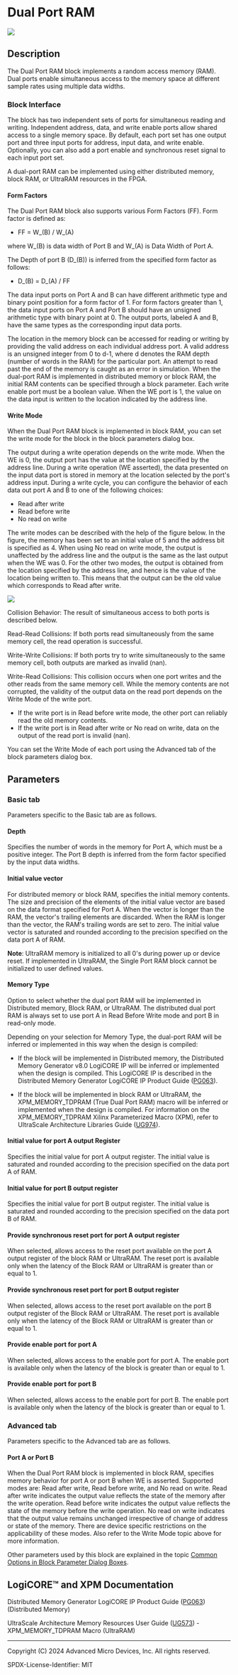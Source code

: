 # Dual Port RAM

![](./Images/block.png)

## Description

The Dual Port RAM block implements a random access memory (RAM).
Dual ports enable simultaneous access to the memory space at different
sample rates using multiple data widths.

### Block Interface

The block has two independent sets of ports for simultaneous reading and
writing. Independent address, data, and write enable ports allow shared
access to a single memory space. By default, each port set has one
output port and three input ports for address, input data, and write
enable. Optionally, you can also add a port enable and synchronous reset
signal to each input port set.

A dual-port RAM can be implemented using either distributed memory,
block RAM, or UltraRAM resources in the FPGA.

#### Form Factors

The Dual Port RAM block also supports various Form Factors (FF). Form
factor is defined as:

* FF = W_(B) / W_(A)

where W_(B) is data width of Port B and W_(A) is Data Width of Port A.

The Depth of port B (D_(B)) is inferred from the specified form factor
as follows:

* D_(B) = D_(A) / FF

The data input ports on Port A and B can have different arithmetic type
and binary point position for a form factor of 1. For form factors
greater than 1, the data input ports on Port A and Port B should have an
unsigned arithmetic type with binary point at 0. The output ports,
labeled A and B, have the same types as the corresponding input data
ports.

The location in the memory block can be accessed for reading or writing
by providing the valid address on each individual address port. A valid
address is an unsigned integer from 0 to d-1, where d denotes the RAM
depth (number of words in the RAM) for the particular port. An attempt
to read past the end of the memory is caught as an error in simulation.
When the dual-port RAM is implemented in distributed memory or block
RAM, the initial RAM contents can be specified through a block
parameter. Each write enable port must be a boolean value. When the WE
port is 1, the value on the data input is written to the location
indicated by the address line.

#### Write Mode

When the Dual Port RAM block is implemented in block RAM, you can set
the write mode for the block in the block parameters dialog box.

The output during a write operation depends on the write mode. When the
WE is 0, the output port has the value at the location specified by the
address line. During a write operation (WE asserted), the data presented
on the input data port is stored in memory at the location selected by
the port's address input. During a write cycle, you can configure the
behavior of each data out port A and B to one of the following choices:

- Read after write
- Read before write
- No read on write

The write modes can be described with the help of the figure below. In
the figure, the memory has been set to an initial value of 5 and the
address bit is specified as 4. When using No read on write mode, the
output is unaffected by the address line and the output is the same as
the last output when the WE was 0. For the other two modes, the output
is obtained from the location specified by the address line, and hence
is the value of the location being written to. This means that the
output can be the old value which corresponds to Read after write.


![](./Images/xhk1538085518671.png)  

Collision Behavior: The result of simultaneous access to both ports is
described below.

Read-Read Collisions: If both ports read simultaneously from the same
memory cell, the read operation is successful.

Write-Write Collisions: If both ports try to write simultaneously to the
same memory cell, both outputs are marked as invalid (nan).

Write-Read Collisions: This collision occurs when one port writes and
the other reads from the same memory cell. While the memory contents are
not corrupted, the validity of the output data on the read port depends
on the Write Mode of the write port.

- If the write port is in Read before write mode, the other port can
  reliably read the old memory contents.
- If the write port is in Read after write or No read on write, data on
  the output of the read port is invalid (nan).

You can set the Write Mode of each port using the Advanced tab of the
block parameters dialog box.

## Parameters

### Basic tab  
Parameters specific to the Basic tab are as follows.

#### Depth  
Specifies the number of words in the memory for Port A, which must be a
positive integer. The Port B depth is inferred from the form factor
specified by the input data widths.

#### Initial value vector  
For distributed memory or block RAM, specifies the initial memory
contents. The size and precision of the elements of the initial value
vector are based on the data format specified for Port A. When the
vector is longer than the RAM, the vector's trailing elements are
discarded. When the RAM is longer than the vector, the RAM's trailing
words are set to zero. The initial value vector is saturated and rounded
according to the precision specified on the data port A of RAM.

**Note**: UltraRAM memory is initialized to all 0's during power up or
device reset. If implemented in UltraRAM, the Single Port RAM block
cannot be initialized to user defined values.

#### Memory Type  
Option to select whether the dual port RAM will be implemented in
Distributed memory, Block RAM, or UltraRAM. The distributed dual port
RAM is always set to use port A in Read Before Write mode and port B in
read-only mode.

Depending on your selection for Memory Type, the dual-port RAM will be
inferred or implemented in this way when the design is compiled:

  - If the block will be implemented in Distributed memory, the
  Distributed Memory Generator v8.0 LogiCORE IP will be inferred or
  implemented when the design is compiled. This LogiCORE IP is described
  in the Distributed Memory Generator LogiCORE IP Product Guide
  ([PG063](https://docs.xilinx.com/access/sources/ud/document?isLatest=true&url=pg063-dist-mem-gen&ft:locale=en-US)).

  - If the block will be implemented in block RAM or UltraRAM, the
  XPM_MEMORY_TDPRAM (True Dual Port RAM) macro will be inferred or
  implemented when the design is compiled. For information on the
  XPM_MEMORY_TDPRAM Xilinx Parameterized Macro (XPM), refer to
  UltraScale Architecture Libraries Guide
  ([UG974](https://docs.xilinx.com/access/sources/dita/map?Doc_Version=2022.2%20English&url=ug974-vivado-ultrascale-libraries)).

#### Initial value for port A output Register  
Specifies the initial value for port A output register. The initial
value is saturated and rounded according to the precision specified on
the data port A of RAM.

#### Initial value for port B output register  
Specifies the initial value for port B output register. The initial
value is saturated and rounded according to the precision specified on
the data port B of RAM.

#### Provide synchronous reset port for port A output register  
When selected, allows access to the reset port available on the port A
output register of the block RAM or UltraRAM. The reset port is
available only when the latency of the Block RAM or UltraRAM is greater
than or equal to 1.

#### Provide synchronous reset port for port B output register  
When selected, allows access to the reset port available on the port B
output register of the Block RAM or UltraRAM. The reset port is
available only when the latency of the Block RAM or UltraRAM is greater
than or equal to 1.

#### Provide enable port for port A  
When selected, allows access to the enable port for port A. The enable
port is available only when the latency of the block is greater than or
equal to 1.

#### Provide enable port for port B  
When selected, allows access to the enable port for port B. The enable
port is available only when the latency of the block is greater than or
equal to 1.

### Advanced tab  
Parameters specific to the Advanced tab are as follows.

#### Port A or Port B  
When the Dual Port RAM block is implemented in block RAM, specifies
memory behavior for port A or port B when WE is asserted. Supported
modes are: Read after write, Read before write, and No read on write.
Read after write indicates the output value reflects the state of the
memory after the write operation. Read before write indicates the output
value reflects the state of the memory before the write operation. No
read on write indicates that the output value remains unchanged
irrespective of change of address or state of the memory. There are
device specific restrictions on the applicability of these modes. Also
refer to the Write Mode topic above for more information.

Other parameters used by this block are explained in the topic [Common
Options in Block Parameter Dialog
Boxes](../../GEN/common-options/README.md).

## LogiCORE™ and XPM Documentation

Distributed Memory Generator LogiCORE IP Product Guide
([PG063](https://docs.xilinx.com/access/sources/ud/document?isLatest=true&url=pg063-dist-mem-gen&ft:locale=en-US))
(Distributed Memory)

UltraScale Architecture Memory Resources User Guide
([UG573](https://www.xilinx.com/cgi-bin/docs/ndoc?t=user_guides;d=ug573-ultrascale-memory-resources.pdf)) -
XPM_MEMORY_TDPRAM Macro (UltraRAM)

--------------
Copyright (C) 2024 Advanced Micro Devices, Inc.
All rights reserved.

SPDX-License-Identifier: MIT

